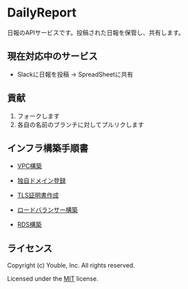 # DailyReport

日報のAPIサービスです。投稿された日報を保管し、共有します。

## 現在対応中のサービス

* Slackに日報を投稿 → SpreadSheetに共有

## 貢献

1. フォークします
2. 各自の名前のブランチに対してプルリクします  

## インフラ構築手順書  

- [VPC構築](/doc/setup-of-VPC.md)

- [独自ドメイン登録](/doc/setup-of-Route53.md)

- [TLS証明書作成](/doc/setup-of-ACM.md)

- [ロードバランサー構築](/doc/setup-of-ALB.md)

- [RDS構築](/doc/setup-of-RDS.md)  

## ライセンス

Copyright (c) Youble, Inc. All rights reserved.

Licensed under the [MIT](LICENSE.txt) license.
